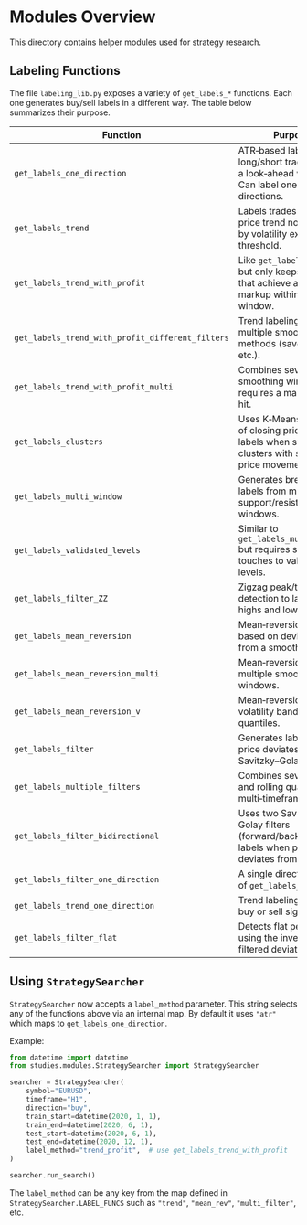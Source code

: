 # Modules Overview

This directory contains helper modules used for strategy research.

## Labeling Functions

The file `labeling_lib.py` exposes a variety of `get_labels_*` functions. Each one generates buy/sell labels in a different way. The table below summarizes their purpose.

| Function | Purpose |
| --- | --- |
| `get_labels_one_direction` | ATR‑based labeling of long/short trades within a look‑ahead window. Can label one or both directions. |
| `get_labels_trend` | Labels trades when the price trend normalized by volatility exceeds a threshold. |
| `get_labels_trend_with_profit` | Like `get_labels_trend` but only keeps signals that achieve a minimum markup within a future window. |
| `get_labels_trend_with_profit_different_filters` | Trend labeling with multiple smoothing methods (savgol, spline, etc.). |
| `get_labels_trend_with_profit_multi` | Combines several smoothing windows and requires a markup to be hit. |
| `get_labels_clusters` | Uses K‑Means clusters of closing prices and labels when switching clusters with sufficient price movement. |
| `get_labels_multi_window` | Generates breakout labels from multiple support/resistance windows. |
| `get_labels_validated_levels` | Similar to `get_labels_multi_window` but requires several touches to validate levels. |
| `get_labels_filter_ZZ` | Zigzag peak/trough detection to label local highs and lows. |
| `get_labels_mean_reversion` | Mean‑reversion labeling based on deviations from a smoothed trend. |
| `get_labels_mean_reversion_multi` | Mean‑reversion using multiple smoothing windows. |
| `get_labels_mean_reversion_v` | Mean‑reversion with volatility bands to adapt quantiles. |
| `get_labels_filter` | Generates labels when price deviates from a Savitzky–Golay filter. |
| `get_labels_multiple_filters` | Combines several filters and rolling quantiles for multi‑timeframe signals. |
| `get_labels_filter_bidirectional` | Uses two Savitzky–Golay filters (forward/backward) and labels when price deviates from both. |
| `get_labels_filter_one_direction` | A single direction variant of `get_labels_filter`. |
| `get_labels_trend_one_direction` | Trend labeling for only buy or sell signals. |
| `get_labels_filter_flat` | Detects flat periods using the inverse of a filtered deviation. |

## Using `StrategySearcher`

`StrategySearcher` now accepts a `label_method` parameter. This string selects any of the functions above via an internal map. By default it uses `"atr"` which maps to `get_labels_one_direction`.

Example:

```python
from datetime import datetime
from studies.modules.StrategySearcher import StrategySearcher

searcher = StrategySearcher(
    symbol="EURUSD",
    timeframe="H1",
    direction="buy",
    train_start=datetime(2020, 1, 1),
    train_end=datetime(2020, 6, 1),
    test_start=datetime(2020, 6, 1),
    test_end=datetime(2020, 12, 1),
    label_method="trend_profit",  # use get_labels_trend_with_profit
)

searcher.run_search()
```

The `label_method` can be any key from the map defined in `StrategySearcher.LABEL_FUNCS` such as `"trend"`, `"mean_rev"`, `"multi_filter"`, etc.
